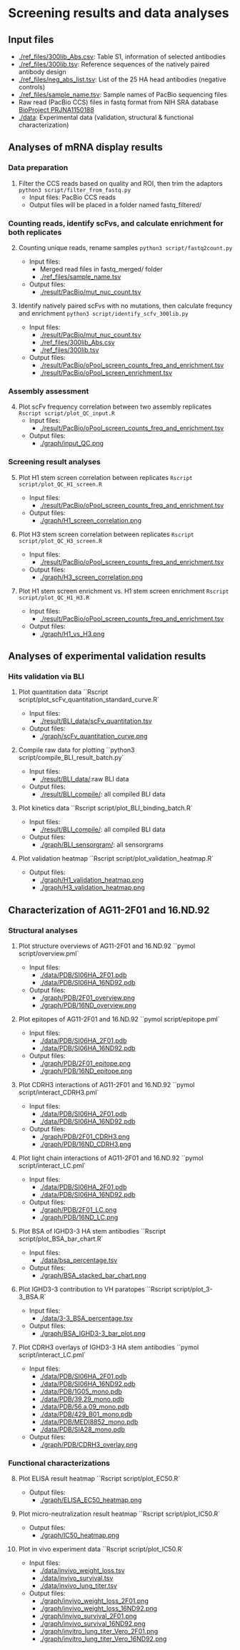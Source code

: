 # Screening results and data analyses

## Input files
* [./ref_files/300lib_Abs.csv](./ref_files/300lib_Abs.csv): Table S1, information of selected antibodies
* [./ref_files/300lib.tsv](./ref_files/300lib.tsv): Reference sequences of the natively paired antibody design
* [./ref_files/neg_abs_list.tsv](./ref_files/neg_abs_list.tsv): List of the 25 HA head antibodies (negative controls)
* [./ref_files/sample_name.tsv](./ref_files/sample_name.tsv): Sample names of PacBio sequencing files
* Raw read (PacBio CCS) files in fastq format from NIH SRA database [BioProject PRJNA1150188](https://www.ncbi.nlm.nih.gov/bioproject/PRJNA1150188)
* [./data](./data/): Experimental data (validation, structural & functional characterization)

## Analyses of mRNA display results

### Data preparation
1. Filter the CCS reads based on quality and ROI, then trim the adaptors   
``python3 script/filter_from_fastq.py``
    - Input files: PacBio CCS reads
    - Output files will be placed in a folder named fastq_filtered/

### Counting reads, identify scFvs, and calculate enrichment for both replicates
2. Counting unique reads, rename samples
``python3 script/fastq2count.py``   
    - Input files:
      - Merged read files in fastq_merged/ folder
      - [./ref_files/sample_name.tsv](./ref_files/sample_name.tsv)
    - Output files:
      - [./result/PacBio/mut_nuc_count.tsv](./result/PacBio/mut_nuc_count.tsv)

3. Identify natively paired scFvs with no mutations, then calculate frequncy and enrichment
``python3 script/identify_scfv_300lib.py``   
    - Input files:
      - [./result/PacBio/mut_nuc_count.tsv](./result/PacBio/mut_nuc_count.tsv)
      - [./ref_files/300lib_Abs.csv](./ref_files/300lib_Abs.csv)
      - [./ref_files/300lib.tsv](./ref_files/300lib.tsv)
    - Output files:
      - [./result/PacBio/oPool_screen_counts_freq_and_enrichment.tsv](./result/PacBio/oPool_screen_counts_freq_and_enrichment.tsv)
      - [./result/PacBio/oPool_screen_enrichment.tsv](./result/PacBio/oPool_screen_enrichment.tsv)

### Assembly assessment
4. Plot scFv frequency correlation between two assembly replicates
``Rscript script/plot_QC_input.R``   
    - Input files:
      - [./result/PacBio/oPool_screen_counts_freq_and_enrichment.tsv](./result/PacBio/oPool_screen_counts_freq_and_enrichment.tsv)
    - Output files:
      - [./graph/input_QC.png](./graph/input_QC.png)

### Screening result analyses
5. Plot H1 stem screen correlation between replicates
``Rscript script/plot_QC_H1_screen.R``   
    - Input files:
      - [./result/PacBio/oPool_screen_counts_freq_and_enrichment.tsv](./result/PacBio/oPool_screen_counts_freq_and_enrichment.tsv)
    - Output files:
      - [./graph/H1_screen_correlation.png](./graph/H1_screen_correlation.png)

6. Plot H3 stem screen correlation between replicates
``Rscript script/plot_QC_H3_screen.R``   
    - Input files:
      - [./result/PacBio/oPool_screen_counts_freq_and_enrichment.tsv](./result/PacBio/oPool_screen_counts_freq_and_enrichment.tsv)
    - Output files:
      - [./graph/H3_screen_correlation.png](./graph/H3_screen_correlation.png)

7. Plot H1 stem screen enrichment vs. H1 stem screen enrichment 
``Rscript script/plot_QC_H1_H3.R``   
    - Input files:
      - [./result/PacBio/oPool_screen_counts_freq_and_enrichment.tsv](./result/PacBio/oPool_screen_counts_freq_and_enrichment.tsv)
    - Output files:
      - [./graph/H1_vs_H3.png](./graph/H1_vs_H3.png)

## Analyses of experimental validation results

### Hits validation via BLI
1. Plot quantitation data
``Rscript script/plot_scFv_quantitation_standard_curve.R`   
    - Input files:
      - [./result/BLI_data/scFv_quantitation.tsv](./result/BLI_data/scFv_quantitation.tsv)
    - Output files:
      - [./graph/scFv_quantitation_curve.png](./graph/scFv_quantitation_curve.png)

2. Compile raw data for plotting
``python3 script/compile_BLI_result_batch.py`   
    - Input files:
      - [./result/BLI_data/](./result/BLI_data/):raw BLI data
    - Output files:
      - [./result/BLI_compile/](./result/BLI_compile/): all compiled BLI data

3. Plot kinetics data
``Rscript script/plot_BLI_binding_batch.R`   
    - Input files:
      - [./result/BLI_compile/](./result/BLI_compile/): all compiled BLI data
    - Output files:
      - [./graph/BLI_sensorgram/](./graph/BLI_sensorgram/): all sensorgrams

4. Plot validation heatmap
``Rscript script/plot_validation_heatmap.R`   
    - Output files:
      - [./graph/H1_validation_heatmap.png](./graph/H1_validation_heatmap.png)
      - [./graph/H3_validation_heatmap.png](./graph/H3_validation_heatmap.png)

## Characterization of AG11-2F01 and 16.ND.92

### Structural analyses 
1. Plot structure overviews of AG11-2F01 and 16.ND.92
``pymol script/overview.pml`   
    - Input files:
      - [./data/PDB/SI06HA_2F01.pdb](./data/PDB/SI06HA_2F01.pdb)
      - [./data/PDB/SI06HA_16ND92.pdb](./data/PDB/SI06HA_16ND92.pdb)
    - Output files:
      - [./graph/PDB/2F01_overview.png](./graph/PDB/2F01_overview.png)
      - [./graph/PDB/16ND_overview.png](./graph/PDB/16ND_overview.png)

2. Plot epitopes of AG11-2F01 and 16.ND.92
``pymol script/epitope.pml`   
    - Input files:
      - [./data/PDB/SI06HA_2F01.pdb](./data/PDB/SI06HA_2F01.pdb)
      - [./data/PDB/SI06HA_16ND92.pdb](./data/PDB/SI06HA_16ND92.pdb)
    - Output files:
      - [./graph/PDB/2F01_epitope.png](./graph/PDB/2F01_epitope.png)
      - [./graph/PDB/16ND_epitope.png](./graph/PDB/16ND_epitope.png)

3. Plot CDRH3 interactions of AG11-2F01 and 16.ND.92
``pymol script/interact_CDRH3.pml`   
    - Input files:
      - [./data/PDB/SI06HA_2F01.pdb](./data/PDB/SI06HA_2F01.pdb)
      - [./data/PDB/SI06HA_16ND92.pdb](./data/PDB/SI06HA_16ND92.pdb)
    - Output files:
      - [./graph/PDB/2F01_CDRH3.png](./graph/PDB/2F01_CDRH3.png)
      - [./graph/PDB/16ND_CDRH3.png](./graph/PDB/16ND_CDRH3.png)

4. Plot light chain interactions  of AG11-2F01 and 16.ND.92
``pymol script/interact_LC.pml`   
    - Input files:
      - [./data/PDB/SI06HA_2F01.pdb](./data/PDB/SI06HA_2F01.pdb)
      - [./data/PDB/SI06HA_16ND92.pdb](./data/PDB/SI06HA_16ND92.pdb)
    - Output files:
      - [./graph/PDB/2F01_LC.png](./graph/PDB/2F01_LC.png)
      - [./graph/PDB/16ND_LC.png](./graph/PDB/16ND_LC.png)

5. Plot BSA of IGHD3-3 HA stem antibodies
``Rscript script/plot_BSA_bar_chart.R`   
    - Input files:
      - [./data/bsa_percentage.tsv](./data/bsa_percentage.tsv)
    - Output files:
      - [./graph/BSA_stacked_bar_chart.png](./graph/BSA_stacked_bar_chart.png)

6. Plot IGHD3-3 contribution to VH paratopes
``Rscript script/plot_3-3_BSA.R`   
    - Input files:
      - [./data/3-3_BSA_percentage.tsv](./data/3-3_BSA_percentage.tsv)
    - Output files:
      - [./graph/BSA_IGHD3-3_bar_plot.png](./graph/BSA_IGHD3-3_bar_plot.png)

7. Plot CDRH3 overlays of IGHD3-3 HA stem antibodies
``pymol script/interact_LC.pml`   
    - Input files:
      - [./data/PDB/SI06HA_2F01.pdb](./data/PDB/SI06HA_2F01.pdb)
      - [./data/PDB/SI06HA_16ND92.pdb](./data/PDB/SI06HA_16ND92.pdb)
      - [./data/PDB/1G05_mono.pdb](./data/PDB/1G05_mono.pdb)
      - [./data/PDB/39.29_mono.pdb](./data/PDB/39.29_mono.pdb)
      - [./data/PDB/56.a.09_mono.pdb](./data/PDB/56.a.09_mono.pdb)
      - [./data/PDB/429_B01_mono.pdb](./data/PDB/429_B01_mono.pdb)
      - [./data/PDB/MEDI8852_mono.pdb](./data/PDB/MEDI8852_mono.pdb)
      - [./data/PDB/SIA28_mono.pdb](./data/PDB/SIA28_mono.pdb)
    - Output files:
      - [./graph/PDB/CDRH3_overlay.png](./graph/PDB/CDRH3_overlay.png)

### Functional characterizations
8. Plot ELISA result heatmap
``Rscript script/plot_EC50.R`   
    - Output files:
      - [./graph/ELISA_EC50_heatmap.png](./graph/ELISA_EC50_heatmap.png)

9. Plot micro-neutralization result heatmap
``Rscript script/plot_IC50.R`   
    - Output files:
      - [./graph/IC50_heatmap.png](./graph/IC50_heatmap.png)

10. Plot in vivo experiment data
``Rscript script/plot_IC50.R` 
    - Input files:
      - [./data/invivo_weight_loss.tsv](./data/invivo_weight_loss.tsv)
      - [./data/invivo_survival.tsv](./data/invivo_survival.tsv)
      - [./data/invivo_lung_titer.tsv](./data/invivo_lung_titer.tsv)
    - Output files:
      - [./graph/invivo_weight_loss_2F01.png](./graph/invivo_weight_loss_2F01.png)
      - [./graph/invivo_weight_loss_16ND92.png](./graph/invivo_weight_loss_16ND92.png)
      - [./graph/invivo_survival_2F01.png](./graph/invivo_survival_2F01.png)
      - [./graph/invivo_survival_16ND92.png](./graph/invivo_survival_16ND92.png)
      - [./graph/invitro_lung_titer_Vero_2F01.png](./graph/invitro_lung_titer_Vero_2F01.png)
      - [./graph/invitro_lung_titer_Vero_16ND92.png](./graph/invitro_lung_titer_Vero_16ND92.png)


